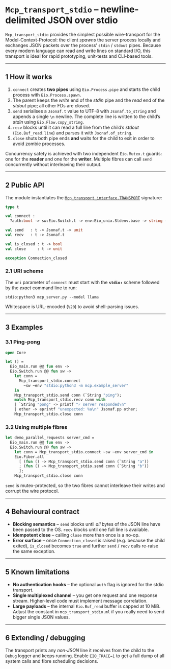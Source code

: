 # `Mcp_transport_stdio` – newline-delimited JSON over **stdio**

`Mcp_transport_stdio` provides the simplest possible wire-transport for the
Model-Context-Protocol: the client *spawns* the server process locally and
exchanges JSON packets over the process’ `stdin` / `stdout` pipes.  Because
every modern language can read and write lines on standard I/O, this
transport is ideal for rapid prototyping, unit-tests and CLI-based tools.

---

## 1  How it works

1. `connect` creates **two pipes** using `Eio.Process.pipe` and starts the
   child process with `Eio.Process.spawn`.
2. The parent keeps the *write* end of the *stdin* pipe and the *read* end
   of the *stdout* pipe; all other FDs are closed.
3. `send` serialises a `Jsonaf.t` value to UTF-8 with
   `Jsonaf.to_string` and appends a single `\n` newline.  The complete line
   is written to the child’s *stdin* using `Eio.Flow.copy_string`.
4. `recv` blocks until it can read a full line from the child’s *stdout*
   (`Eio.Buf_read.line`) and parses it with `Jsonaf.of_string`.
5. `close` shuts both pipe ends **and** waits for the child to exit in
   order to avoid zombie processes.

Concurrency safety is achieved with two independent `Eio.Mutex.t` guards:
one for the **reader** and one for the **writer**.  Multiple fibres can call
`send` concurrently without interleaving their output.

---

## 2  Public API

The module instantiates the
[`Mcp_transport_interface.TRANSPORT`](./mcp_transport_interface.mli)
signature:

```ocaml
type t

val connect :
  ?auth:bool -> sw:Eio.Switch.t -> env:Eio_unix.Stdenv.base -> string -> t

val send   : t -> Jsonaf.t -> unit
val recv   : t -> Jsonaf.t

val is_closed : t -> bool
val close     : t -> unit

exception Connection_closed
```

### 2.1  URI scheme

The `uri` parameter of `connect` must start with the **`stdio:`** scheme
followed by the *exact* command line to run:

```text
stdio:python3 mcp_server.py --model llama
```

Whitespace is URL-encoded (`%20`) to avoid shell-parsing issues.

---

## 3  Examples

### 3.1  Ping-pong

```ocaml
open Core

let () =
  Eio_main.run @@ fun env ->
  Eio.Switch.run @@ fun sw ->
    let conn =
      Mcp_transport_stdio.connect
        ~sw ~env "stdio:python3 -m mcp.example_server"
    in
    Mcp_transport_stdio.send conn (`String "ping");
    match Mcp_transport_stdio.recv conn with
    | `String "pong" -> printf "✓ server responded\n"
    | other -> eprintf "unexpected: %a\n" Jsonaf.pp other;
    Mcp_transport_stdio.close conn
```

### 3.2  Using multiple fibres

```ocaml
let demo_parallel_requests server_cmd =
  Eio_main.run @@ fun env ->
  Eio.Switch.run @@ fun sw ->
    let conn = Mcp_transport_stdio.connect ~sw ~env server_cmd in
    Eio.Fiber.all
      [ (fun () -> Mcp_transport_stdio.send conn (`String "a"))
      ; (fun () -> Mcp_transport_stdio.send conn (`String "b"))
      ];
    Mcp_transport_stdio.close conn
```

`send` is mutex-protected, so the two fibres cannot interleave their writes
and corrupt the wire protocol.

---

## 4  Behavioural contract

* **Blocking semantics** – `send` blocks until *all* bytes of the JSON line
  have been passed to the OS.  `recv` blocks until one full line is
  available.
* **Idempotent close** – calling `close` more than once is a no-op.
* **Error surface** – once `Connection_closed` is raised (e.g. because the
  child exited), `is_closed` becomes `true` and further `send` / `recv`
  calls re-raise the same exception.

---

## 5  Known limitations

* **No authentication hooks** – the optional `auth` flag is ignored for the
  stdio transport.
* **Single multiplexed channel** – you get one request and one response
  stream.  Higher-level code must implement message correlation.
* **Large payloads** – the internal `Eio.Buf_read` buffer is capped at
  10 MiB.  Adjust the constant in `mcp_transport_stdio.ml` if you really
  need to send bigger single JSON values.

---

## 6  Extending / debugging

The transport prints any *non-JSON* line it receives from the child to the
`Debug` logger and keeps running.  Enable `EIO_TRACE=1` to get a full dump
of all system calls and fibre scheduling decisions.




